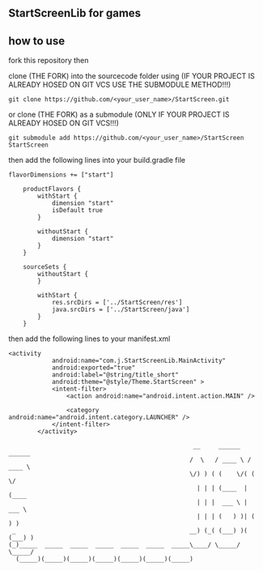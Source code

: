## StartScreenLib for games

## how to use

fork this repository then

clone (THE FORK) into the sourcecode folder using (IF YOUR PROJECT IS ALREADY HOSED ON GIT VCS USE THE SUBMODULE METHOD!!!)

```
git clone https://github.com/<your_user_name>/StartScreen.git
```

or clone (THE FORK) as a submodule (ONLY IF YOUR PROJECT IS ALREADY HOSED ON GIT VCS!!!)

```
git submodule add https://github.com/<your_user_name>/StartScreen StartScreen
```

then add the following lines into your build.gradle file
```
flavorDimensions += ["start"]

    productFlavors {
        withStart {
            dimension "start"
            isDefault true
        }

        withoutStart {
            dimension "start"
        }
    }

    sourceSets {
        withoutStart {
        }

        withStart {
            res.srcDirs = ['../StartScreen/res']
            java.srcDirs = ['../StartScreen/java']
        }
    }
```

then add the following lines to your manifest.xml
```
<activity
            android:name="com.j.StartScreenLib.MainActivity"
            android:exported="true"
            android:label="@string/title_short"
            android:theme="@style/Theme.StartScreen" >
            <intent-filter>
                <action android:name="android.intent.action.MAIN" />

                <category android:name="android.intent.category.LAUNCHER" />
            </intent-filter>
        </activity>
```
```
                                                   __     ______   ______ 
                                                  /  \   / ____ \ / ____ \
                                                  \/) ) ( (    \/( (    \/
                                                    | | | (____  | (____  
                                                    | | |  ___ \ |  ___ \ 
                                                    | | | (   ) )| (   ) )
 _                                                __) (_( (___) )( (___) )
(_)_____  _____  _____  _____  _____  _____  _____\____/ \_____/  \_____/
  (_____)(_____)(_____)(_____)(_____)(_____)(_____)                       
```